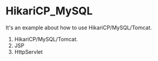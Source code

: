 # HikariCP_MySQL
It's an example about how to use HikariCP/MySQL/Tomcat.
1. HikariCP/MySQL/Tomcat.
2. JSP
3. HttpServlet
